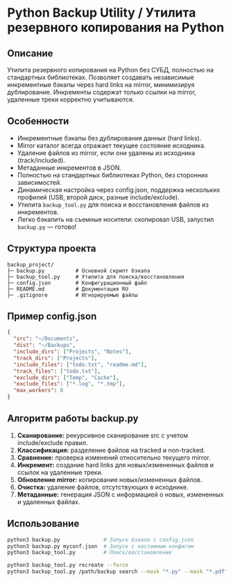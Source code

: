
# Python Backup Utility / Утилита резервного копирования на Python

## Описание
Утилита резервного копирования на Python без СУБД, полностью на стандартных библиотеках. Позволяет создавать независимые инкрементные бэкапы через hard links на mirror, минимизируя дублирование. Инкременты содержат только ссылки на mirror, удаленные треки корректно учитываются.

## Особенности
- Инкрементные бэкапы без дублирования данных (hard links).  
- Mirror каталог всегда отражает текущее состояние исходника.  
- Удаление файлов из mirror, если они удалены из исходника (track/included).  
- Метаданные инкрементов в JSON.  
- Полностью на стандартных библиотеках Python, без сторонних зависимостей.  
- Динамическая настройка через config.json, поддержка нескольких профилей (USB, второй диск, разные include/exclude).  
- Утилита `backup_tool.py` для поиска и восстановления файлов из инкрементов.  
- Легко бэкапить на съемные носители: скопировал USB, запустил `backup.py` — готово!  

## Структура проекта
```
backup_project/
├─ backup.py          # Основной скрипт бэкапа
├─ backup_tool.py     # Утилита для поиска/восстановления
├─ config.json        # Конфигурационный файл
├─ README.md          # Документация RU
├─ .gitignore         # Игнорируемые файлы
```

## Пример config.json
```json
{
  "src": "~/Documents",
  "dist": "~/Backups",
  "include_dirs": ["Projects", "Notes"],
  "track_dirs": ["Projects"],
  "include_files": ["todo.txt", "readme.md"],
  "track_files": ["todo.txt"],
  "exclude_dirs": ["Temp", "Cache"],
  "exclude_files": ["*.log", "*.tmp"],
  "max_workers": 8
}
```

## Алгоритм работы backup.py
1. **Сканирование:** рекурсивное сканирование src с учетом include/exclude правил.  
2. **Классификация:** разделение файлов на tracked и non-tracked.  
3. **Сравнение:** проверка изменений относительно текущего mirror.  
4. **Инкремент:** создание hard links для новых/измененных файлов и ссылок на удаленные треки.  
5. **Обновление mirror:** копирование новых/измененных файлов.  
6. **Очистка:** удаление файлов, отсутствующих в исходнике.  
7. **Метаданные:** генерация JSON с информацией о новых, измененных и удаленных файлах.  

## Использование
```bash
python3 backup.py              # Запуск бэкапа с config.json
python3 backup.py myconf.json  # Запуск с кастомным конфигом
python3 backup_tool.py         # Поиск/восстановление

python3 backup_tool.py recreate --force
python3 backup_tool.py /path/backup search --mask "*.py" --mask "*.pdf" --mask "*.md"


